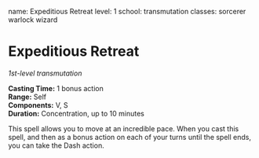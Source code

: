 name: Expeditious Retreat
level: 1
school: transmutation
classes: sorcerer
         warlock
         wizard

# Expeditious Retreat 
_1st-level transmutation_ 

**Casting Time:** 1 bonus action    
**Range:** Self    
**Components:** V, S    
**Duration:** Concentration, up to 10 minutes 

This spell allows you to move at an incredible pace. When you cast this spell, and then as a bonus action on each of your turns until the spell ends, you can take the Dash action. 